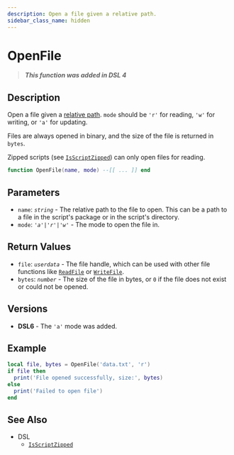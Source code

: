 ```yaml
---
description: Open a file given a relative path.
sidebar_class_name: hidden
---
```


# OpenFile

> **_This function was added in DSL 4_**

## Description

Open a file given a [relative path](/docs/dsl-reference/basic-concepts/relative-paths). `mode` should be `'r'` for reading, `'w'` for writing, or `'a'` for updating.

Files are always opened in binary, and the size of the file is returned in `bytes`.

Zipped scripts (see [`IsScriptZipped`](IsScriptZipped)) can only open files for reading.

```lua
function OpenFile(name, mode) --[[ ... ]] end
```

## Parameters

- `name`: _`string`_ - The relative path to the file to open. This can be a path to a file in the script's package or in the script's directory.
- `mode`: _`'a'|'r'|'w'`_ - The mode to open the file in.

## Return Values

- `file`: _`userdata`_ - The file handle, which can be used with other file functions like [`ReadFile`](ReadFile) or [`WriteFile`](WriteFile).
- `bytes`: _`number`_ - The size of the file in bytes, or `0` if the file does not exist or could not be opened.

## Versions

- **DSL6** - The `'a'` mode was added.

## Example

```lua
local file, bytes = OpenFile('data.txt', 'r')
if file then
  print('File opened successfully, size:', bytes)
else
  print('Failed to open file')
end
```

## See Also

- DSL
  - [`IsScriptZipped`](IsScriptZipped)
